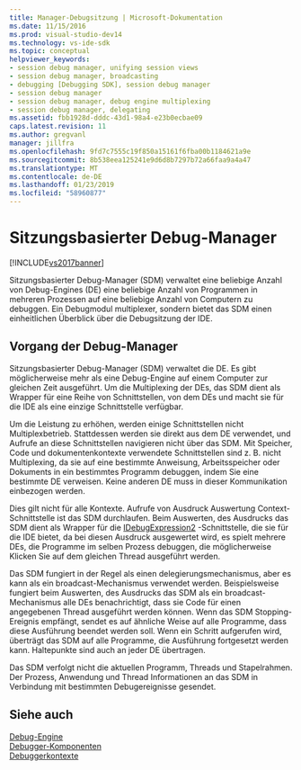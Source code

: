 ```yaml
---
title: Manager-Debugsitzung | Microsoft-Dokumentation
ms.date: 11/15/2016
ms.prod: visual-studio-dev14
ms.technology: vs-ide-sdk
ms.topic: conceptual
helpviewer_keywords:
- session debug manager, unifying session views
- session debug manager, broadcasting
- debugging [Debugging SDK], session debug manager
- session debug manager
- session debug manager, debug engine multiplexing
- session debug manager, delegating
ms.assetid: fbb1928d-dddc-43d1-98a4-e23b0ecbae09
caps.latest.revision: 11
ms.author: gregvanl
manager: jillfra
ms.openlocfilehash: 9fd7c7555c19f850a15161f6fba00b1184621a9e
ms.sourcegitcommit: 8b538eea125241e9d6d8b7297b72a66faa9a4a47
ms.translationtype: MT
ms.contentlocale: de-DE
ms.lasthandoff: 01/23/2019
ms.locfileid: "58960877"
---
```

# <a name="session-debug-manager"></a>Sitzungsbasierter Debug-Manager
[!INCLUDE[vs2017banner](../../includes/vs2017banner.md)]

Sitzungsbasierter Debug-Manager (SDM) verwaltet eine beliebige Anzahl von Debug-Engines (DE) eine beliebige Anzahl von Programmen in mehreren Prozessen auf eine beliebige Anzahl von Computern zu debuggen. Ein Debugmodul multiplexer, sondern bietet das SDM einen einheitlichen Überblick über die Debugsitzung der IDE.  
  
## <a name="session-debug-manager-operation"></a>Vorgang der Debug-Manager  
 Sitzungsbasierter Debug-Manager (SDM) verwaltet die DE. Es gibt möglicherweise mehr als eine Debug-Engine auf einem Computer zur gleichen Zeit ausgeführt. Um die Multiplexing der DEs, das SDM dient als Wrapper für eine Reihe von Schnittstellen, von dem DEs und macht sie für die IDE als eine einzige Schnittstelle verfügbar.  
  
 Um die Leistung zu erhöhen, werden einige Schnittstellen nicht Multiplexbetrieb. Stattdessen werden sie direkt aus dem DE verwendet, und Aufrufe an diese Schnittstellen navigieren nicht über das SDM. Mit Speicher, Code und dokumentenkontexte verwendete Schnittstellen sind z. B. nicht Multiplexing, da sie auf eine bestimmte Anweisung, Arbeitsspeicher oder Dokuments in ein bestimmtes Programm debuggen, indem Sie eine bestimmte DE verweisen. Keine anderen DE muss in dieser Kommunikation einbezogen werden.  
  
 Dies gilt nicht für alle Kontexte. Aufrufe von Ausdruck Auswertung Context-Schnittstelle ist das SDM durchlaufen. Beim Auswerten, des Ausdrucks das SDM dient als Wrapper für die [IDebugExpression2](../../extensibility/debugger/reference/idebugexpression2.md) -Schnittstelle, die sie für die IDE bietet, da bei diesen Ausdruck ausgewertet wird, es spielt mehrere DEs, die Programme im selben Prozess debuggen, die möglicherweise Klicken Sie auf dem gleichen Thread ausgeführt werden.  
  
 Das SDM fungiert in der Regel als einen delegierungsmechanismus, aber es kann als ein broadcast-Mechanismus verwendet werden. Beispielsweise fungiert beim Auswerten, des Ausdrucks das SDM als ein broadcast-Mechanismus alle DEs benachrichtigt, dass sie Code für einen angegebenen Thread ausgeführt werden können. Wenn das SDM Stopping-Ereignis empfängt, sendet es auf ähnliche Weise auf alle Programme, dass diese Ausführung beendet werden soll. Wenn ein Schritt aufgerufen wird, überträgt das SDM auf alle Programme, die Ausführung fortgesetzt werden kann. Haltepunkte sind auch an jeder DE übertragen.  
  
 Das SDM verfolgt nicht die aktuellen Programm, Threads und Stapelrahmen. Der Prozess, Anwendung und Thread Informationen an das SDM in Verbindung mit bestimmten Debugereignisse gesendet.  
  
## <a name="see-also"></a>Siehe auch  
 [Debug-Engine](../../extensibility/debugger/debug-engine.md)   
 [Debugger-Komponenten](../../extensibility/debugger/debugger-components.md)   
 [Debuggerkontexte](../../extensibility/debugger/debugger-contexts.md)
